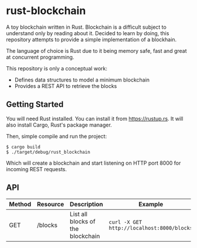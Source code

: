 # rust-blockchain
A toy blockchain written in Rust. Blockchain is a difficult subject to understand only 
by reading about it. Decided to learn by doing, this repository attempts to provide
a simple implementation of a blockhain. 

The language of choice is Rust due to it being memory safe, fast and great at concurrent programming.

This repository is only a conceptual work:
* Defines data structures to model a minimum blockchain
* Provides a REST API to retrieve the blocks

## Getting Started
You will need Rust installed. You can install it from https://rustup.rs. It will also install Cargo, Rust's package manager.

Then, simple compile and run the project:
```console
$ cargo build
$ ./target/debug/rust_blockchain
```

Which will create a blockchain and start listening on HTTP port 8000 for incoming REST requests.

## API
| Method | Resource | Description | Example
| --- | --- | --- | --- |
| GET | /blocks | List all blocks of the blockchain | `curl -X GET http://localhost:8000/blocks`
